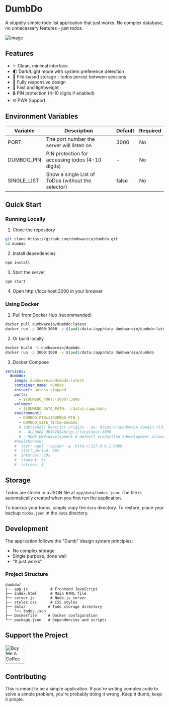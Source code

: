 # DumbDo

A stupidly simple todo list application that just works. No complex database, no unnecessary features - just todos.

![image](https://github.com/user-attachments/assets/a7857b13-db10-430f-af20-aedbf0d26023)


## Features

- ✨ Clean, minimal interface
- 🌓 Dark/Light mode with system preference detection
- 💾 File-based storage - todos persist between sessions
- 📱 Fully responsive design
- 🚀 Fast and lightweight
- 🔒 PIN protection (4-10 digits if enabled)
- 🌐 PWA Support

## Environment Variables

| Variable | Description | Default | Required |
|----------|-------------|---------|----------|
| PORT | The port number the server will listen on | 3000 | No |
| DUMBDO_PIN | PIN protection for accessing todos (4-10 digits) | - | No |
| SINGLE_LIST | Show a single List of ToDos (without the selector) | false | No |

## Quick Start

### Running Locally

1. Clone the repository
```bash
git clone https://github.com/dumbwareio/dumbdo.git
cd dumbdo
```

2. Install dependencies
```bash
npm install
```

3. Start the server
```bash
npm start
```

4. Open http://localhost:3000 in your browser

### Using Docker

1. Pull from Docker Hub (recommended)
```bash
docker pull dumbwareio/dumbdo:latest
docker run -p 3000:3000 -v $(pwd)/data:/app/data dumbwareio/dumbdo:latest
```

2. Or build locally
```bash
docker build -t dumbwareio/dumbdo .
docker run -p 3000:3000 -v $(pwd)/data:/app/data dumbwareio/dumbdo
```

3. Docker Compose
```yaml
services:
  dumbdo:
    image: dumbwareio/dumbdo:latest
    container_name: dumbdo
    restart: unless-stopped
    ports:
      - ${DUMBDO_PORT:-3000}:3000
    volumes:
      - ${DUMBDO_DATA_PATH:-./data}:/app/data
    environment:
      - DUMBDO_PIN=${DUMBDO_PIN-}
      - DUMBDO_SITE_TITLE=DumbDo
      # (Optional) Restrict origins - ex: https://subdomain.domain.tld,https://auth.proxy.tld,http://internalip:port' (default is '*')
      # - ALLOWED_ORIGINS=http://localhost:3000
      # - NODE_ENV=development # default production (development allows all origins)
    #healthcheck:
    #  test: wget --spider -q  http://127.0.0.1:3000
    #  start_period: 20s
    #  interval: 20s
    #  timeout: 5s
    #  retries: 3
```
## Storage

Todos are stored in a JSON file at `app/data/todos.json`. The file is automatically created when you first run the application. 

To backup your todos, simply copy the `data` directory. To restore, place your backup `todos.json` in the `data` directory.

## Development

The application follows the "Dumb" design system principles:

- No complex storage
- Single purpose, done well
- "It just works"

### Project Structure

```
dumbdo/
├── app.js          # Frontend JavaScript
├── index.html      # Main HTML file
├── server.js       # Node.js server
├── styles.css      # CSS styles
├── data/          # Todo storage directory
│   └── todos.json
├── Dockerfile     # Docker configuration
└── package.json   # Dependencies and scripts
```

## Support the Project

<a href="https://www.buymeacoffee.com/dumbware" target="_blank">
  <img src="https://cdn.buymeacoffee.com/buttons/v2/default-yellow.png" alt="Buy Me A Coffee" height="60">
</a>

## Contributing

This is meant to be a simple application. If you're writing complex code to solve a simple problem, you're probably doing it wrong. Keep it dumb, keep it simple. 
